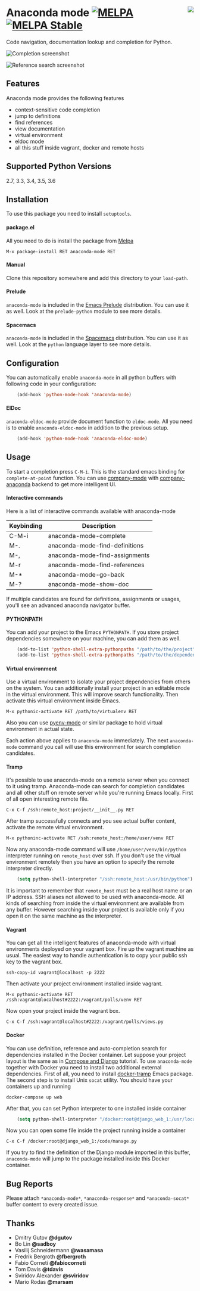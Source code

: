 # <img align="right" src="static/logo.png"> Anaconda mode [![MELPA](https://melpa.org/packages/anaconda-mode-badge.svg)](https://melpa.org/#/anaconda-mode) [![MELPA Stable](https://stable.melpa.org/packages/anaconda-mode-badge.svg)](https://stable.melpa.org/#/anaconda-mode)

Code navigation, documentation lookup and completion for Python.

![Completion screenshot](static/completion.png)

![Reference search screenshot](static/reference.png)

## Features

Anaconda mode provides the following features

* context-sensitive code completion
* jump to definitions
* find references
* view documentation
* virtual environment
* eldoc mode
* all this stuff inside vagrant, docker and remote hosts

## Supported Python Versions

2.7, 3.3, 3.4, 3.5, 3.6

## Installation

To use this package you need to install `setuptools`.

#### package.el

All you need to do is install the package from
[Melpa](https://melpa.org/)

    M-x package-install RET anaconda-mode RET

#### Manual

Clone this repository somewhere and add this directory to your
`load-path`.

#### Prelude

`anaconda-mode` is included in the [Emacs
Prelude](https://github.com/bbatsov/prelude) distribution.  You can
use it as well.  Look at the `prelude-python` module to see more
details.

#### Spacemacs

`anaconda-mode` is included in the
[Spacemacs](https://github.com/syl20bnr/spacemacs) distribution.  You
can use it as well.  Look at the `python` language layer to see more
details.

## Configuration

You can automatically enable `anaconda-mode` in all python buffers
with following code in your configuration:

```lisp
    (add-hook 'python-mode-hook 'anaconda-mode)
```

#### ElDoc

`anaconda-eldoc-mode` provide document function to `eldoc-mode`.  All
you need is to enable `anaconda-eldoc-mode` in addition to the
previous setup.

```lisp
    (add-hook 'python-mode-hook 'anaconda-eldoc-mode)
```

## Usage

To start a completion press `C-M-i`.  This is the standard emacs
binding for `complete-at-point` function.  You can use
[company-mode](http://company-mode.github.io/) with
[company-anaconda](https://github.com/proofit404/company-anaconda)
backend to get more intelligent UI.

#### Interactive commands

Here is a list of interactive commands available with anaconda-mode

|Keybinding | Description                    |
|-----------|--------------------------------|
|C-M-i      | anaconda-mode-complete         |
|M-.        | anaconda-mode-find-definitions |
|M-,        | anaconda-mode-find-assignments |
|M-r        | anaconda-mode-find-references  |
|M-*        | anaconda-mode-go-back          |
|M-?        | anaconda-mode-show-doc         |

If multiple candidates are found for definitions, assignments or
usages, you'll see an advanced anaconda navigator buffer.

#### PYTHONPATH

You can add your project to the Emacs `PYTHONPATH`.  If you store
project dependencies somewhere on your machine, you can add them as
well.

```lisp
    (add-to-list 'python-shell-extra-pythonpaths "/path/to/the/project")
    (add-to-list 'python-shell-extra-pythonpaths "/path/to/the/dependency")
```

#### Virtual environment

Use a virtual environment to isolate your project dependencies from
others on the system.  You can additionally install your project in an
editable mode in the virtual environment.  This will improve search
functionality.  Then activate this virtual environment inside Emacs.

    M-x pythonic-activate RET /path/to/virtualenv RET

Also you can use
[pyenv-mode](https://github.com/proofit404/pyenv-mode) or similar
package to hold virtual environment in actual state.

Each action above applies to `anaconda-mode` immediately.  The next
`anaconda-mode` command you call will use this environment for search
completion candidates.

#### Tramp

It's possible to use anaconda-mode on a remote server when you connect
to it using tramp.  Anaconda-mode can search for completion candidates
and all other stuff on remote server while you're running Emacs
locally.  First of all open interesting remote file.

    C-x C-f /ssh:remote_host:project/__init__.py RET

After tramp successfully connects and you see actual buffer content,
activate the remote virtual environment.

    M-x pythoninc-activate RET /ssh:remote_host:/home/user/venv RET

Now any anaconda-mode command will use `/home/user/venv/bin/python`
interpreter running on `remote_host` over ssh.  If you don't use the
virtual environment remotely then you have an option to specify the
remote interpreter directly.

```lisp
    (setq python-shell-interpreter "/ssh:remote_host:/usr/bin/python")
```

It is important to remember that `remote_host` must be a real host
name or an IP address.  SSH aliases not allowed to be used with
anaconda-mode.  All kinds of searching from inside the virtual
environment are available from any buffer.  However searching inside
your project is available only if you open it on the same machine as
the interpreter.

#### Vagrant

You can get all the intelligent features of anaconda-mode with virtual
environments deployed on your vagrant box. Fire up the vagrant machine
as usual.  The easiest way to handle authentication is to copy your
public ssh key to the vagrant box.

    ssh-copy-id vagrant@localhost -p 2222

Then activate your project environment installed inside vagrant.

    M-x pythonic-activate RET /ssh:vagrant@localhost#2222:/vagrant/polls/venv RET

Now open your project inside the vagrant box.

    C-x C-f /ssh:vagrant@localhost#2222:/vagrant/polls/views.py

#### Docker

You can use definition, reference and auto-completion search for
dependencies installed in the Docker container.  Let suppose your
project layout is the same as in [Compose and
Django](https://docs.docker.com/compose/django/) tutorial.  To use
`anaconda-mode` together with Docker you need to install two
additional external dependencies.  First of all, you need to install
[docker-tramp](https://github.com/emacs-pe/docker-tramp.el) Emacs
package.  The second step is to install Unix `socat` utility.  You
should have your containers up and running

    docker-compose up web

After that, you can set Python interpreter to one installed inside
container

```lisp
    (setq python-shell-interpreter "/docker:root@django_web_1:/usr/local/bin/python")
```

Now you can open some file inside the project running inside a
container

    C-x C-f /docker:root@django_web_1:/code/manage.py

If you try to find the definition of the Django module imported in
this buffer, `anaconda-mode` will jump to the package installed inside
this Docker container.

## Bug Reports

Please attach `*anaconda-mode*`, `*anaconda-response*` and
`*anaconda-socat*` buffer content to every created issue.

## Thanks

* Dmitry Gutov **@dgutov**
* Bo Lin **@sadboy**
* Vasilij Schneidermann **@wasamasa**
* Fredrik Bergroth **@fbergroth**
* Fabio Corneti **@fabiocorneti**
* Tom Davis **@tdavis**
* Sviridov Alexander **@sviridov**
* Mario Rodas **@marsam**
